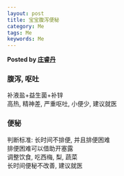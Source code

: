 ```yaml
---  
layout: post  
title: 宝宝腹泻便秘  
category: Me  
tags: Me  
keywords: Me  
---  
```


__Posted by [庄睿丹](https://dxy.com/column/11558?keywords=%E5%84%BF%E7%AB%A5%E5%8F%91%E7%83%A7)__  

### 腹泻, 呕吐  

补液盐+益生菌+补锌  
高热, 精神差, 严重呕吐, 小便少, 建议就医  

### 便秘  

判断标准: 长时间不排便, 并且排便困难  
排便困难可以借助开塞露  
调整饮食, 吃西梅, 梨, 蔬菜  
长时间便秘不改善, 建议就医  

